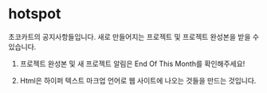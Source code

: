 # hotspot
초코카트의 공지사항들입니다. 새로 만들어지는 프로젝트 및 프로젝트 완성본을 받을 수 있습니다. 

1. 프로젝트 완성본 및 새 프로젝트 알림은 End Of This Month를 확인해주세요!

2. Html은 하이퍼 텍스트 마크업 언어로 웹 사이트에 나오는 것들을 만드는 것입니다.
